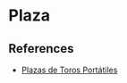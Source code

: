 # Plaza

## References

- [Plazas de Toros Portátiles](http://www.jaulasganaderas.es/fabricante-plazas-de-toros-portatiles_17.html)